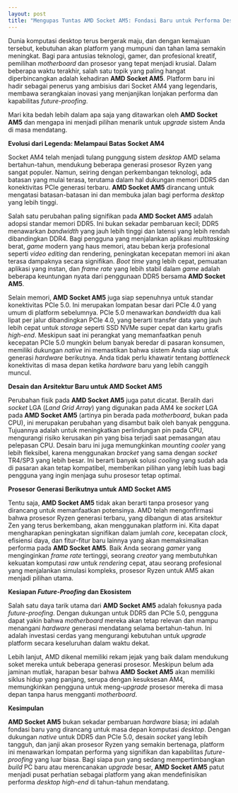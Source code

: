 ```yaml
---
layout: post
title: "Mengupas Tuntas AMD Socket AM5: Fondasi Baru untuk Performa Desktop"
---
```


Dunia komputasi desktop terus bergerak maju, dan dengan kemajuan tersebut, kebutuhan akan platform yang mumpuni dan tahan lama semakin meningkat. Bagi para antusias teknologi, gamer, dan profesional kreatif, pemilihan _motherboard_ dan prosesor yang tepat menjadi krusial. Dalam beberapa waktu terakhir, salah satu topik yang paling hangat diperbincangkan adalah kehadiran **AMD Socket AM5**. Platform baru ini hadir sebagai penerus yang ambisius dari Socket AM4 yang legendaris, membawa serangkaian inovasi yang menjanjikan lonjakan performa dan kapabilitas _future-proofing_.

Mari kita bedah lebih dalam apa saja yang ditawarkan oleh **AMD Socket AM5** dan mengapa ini menjadi pilihan menarik untuk _upgrade_ sistem Anda di masa mendatang.

**Evolusi dari Legenda: Melampaui Batas Socket AM4**

Socket AM4 telah menjadi tulang punggung sistem _desktop_ AMD selama bertahun-tahun, mendukung beberapa generasi prosesor Ryzen yang sangat populer. Namun, seiring dengan perkembangan teknologi, ada batasan yang mulai terasa, terutama dalam hal dukungan memori DDR5 dan konektivitas PCIe generasi terbaru. **AMD Socket AM5** dirancang untuk mengatasi batasan-batasan ini dan membuka jalan bagi performa _desktop_ yang lebih tinggi.

Salah satu perubahan paling signifikan pada **AMD Socket AM5** adalah adopsi standar memori DDR5. Ini bukan sekadar pembaruan kecil; DDR5 menawarkan _bandwidth_ yang jauh lebih tinggi dan latensi yang lebih rendah dibandingkan DDR4. Bagi pengguna yang menjalankan aplikasi _multitasking_ berat, _game_ modern yang haus memori, atau beban kerja profesional seperti _video editing_ dan rendering, peningkatan kecepatan memori ini akan terasa dampaknya secara signifikan. _Boot time_ yang lebih cepat, pemuatan aplikasi yang instan, dan _frame rate_ yang lebih stabil dalam _game_ adalah beberapa keuntungan nyata dari penggunaan DDR5 bersama **AMD Socket AM5**.

Selain memori, **AMD Socket AM5** juga siap sepenuhnya untuk standar konektivitas PCIe 5.0. Ini merupakan lompatan besar dari PCIe 4.0 yang umum di platform sebelumnya. PCIe 5.0 menawarkan _bandwidth_ dua kali lipat per jalur dibandingkan PCIe 4.0, yang berarti transfer data yang jauh lebih cepat untuk _storage_ seperti SSD NVMe super cepat dan kartu grafis _high-end_. Meskipun saat ini perangkat yang memanfaatkan penuh kecepatan PCIe 5.0 mungkin belum banyak beredar di pasaran konsumen, memiliki dukungan _native_ ini memastikan bahwa sistem Anda siap untuk generasi _hardware_ berikutnya. Anda tidak perlu khawatir tentang _bottleneck_ konektivitas di masa depan ketika _hardware_ baru yang lebih canggih muncul.

**Desain dan Arsitektur Baru untuk AMD Socket AM5**

Perubahan fisik pada **AMD Socket AM5** juga patut dicatat. Beralih dari _socket_ LGA (_Land Grid Array_) yang digunakan pada AM4 ke _socket_ LGA pada **AMD Socket AM5** (artinya pin berada pada _motherboard_, bukan pada CPU), ini merupakan perubahan yang disambut baik oleh banyak pengguna. Tujuannya adalah untuk meningkatkan perlindungan pin pada CPU, mengurangi risiko kerusakan pin yang bisa terjadi saat pemasangan atau pelepasan CPU. Desain baru ini juga memungkinkan _mounting_ _cooler_ yang lebih fleksibel, karena menggunakan _bracket_ yang sama dengan _socket_ TR4/SP3 yang lebih besar. Ini berarti banyak solusi _cooling_ yang sudah ada di pasaran akan tetap kompatibel, memberikan pilihan yang lebih luas bagi pengguna yang ingin menjaga suhu prosesor tetap optimal.

**Prosesor Generasi Berikutnya untuk AMD Socket AM5**

Tentu saja, **AMD Socket AM5** tidak akan berarti tanpa prosesor yang dirancang untuk memanfaatkan potensinya. AMD telah mengonfirmasi bahwa prosesor Ryzen generasi terbaru, yang dibangun di atas arsitektur Zen yang terus berkembang, akan menggunakan platform ini. Kita dapat mengharapkan peningkatan signifikan dalam jumlah _core_, kecepatan _clock_, efisiensi daya, dan fitur-fitur baru lainnya yang akan memaksimalkan performa pada **AMD Socket AM5**. Baik Anda seorang _gamer_ yang menginginkan _frame rate_ tertinggi, seorang _creator_ yang membutuhkan kekuatan komputasi _raw_ untuk _rendering_ cepat, atau seorang profesional yang menjalankan simulasi kompleks, prosesor Ryzen untuk AM5 akan menjadi pilihan utama.

**Kesiapan _Future-Proofing_ dan Ekosistem**

Salah satu daya tarik utama dari **AMD Socket AM5** adalah fokusnya pada _future-proofing_. Dengan dukungan untuk DDR5 dan PCIe 5.0, pengguna dapat yakin bahwa _motherboard_ mereka akan tetap relevan dan mampu menangani _hardware_ generasi mendatang selama bertahun-tahun. Ini adalah investasi cerdas yang mengurangi kebutuhan untuk _upgrade_ platform secara keseluruhan dalam waktu dekat.

Lebih lanjut, AMD dikenal memiliki rekam jejak yang baik dalam mendukung soket mereka untuk beberapa generasi prosesor. Meskipun belum ada jaminan mutlak, harapan besar bahwa **AMD Socket AM5** akan memiliki siklus hidup yang panjang, serupa dengan kesuksesan AM4, memungkinkan pengguna untuk meng-_upgrade_ prosesor mereka di masa depan tanpa harus mengganti _motherboard_.

**Kesimpulan**

**AMD Socket AM5** bukan sekadar pembaruan _hardware_ biasa; ini adalah fondasi baru yang dirancang untuk masa depan komputasi _desktop_. Dengan dukungan _native_ untuk DDR5 dan PCIe 5.0, desain _socket_ yang lebih tangguh, dan janji akan prosesor Ryzen yang semakin bertenaga, platform ini menawarkan lompatan performa yang signifikan dan kapabilitas _future-proofing_ yang luar biasa. Bagi siapa pun yang sedang mempertimbangkan _build_ PC baru atau merencanakan _upgrade_ besar, **AMD Socket AM5** patut menjadi pusat perhatian sebagai platform yang akan mendefinisikan performa _desktop_ _high-end_ di tahun-tahun mendatang.
